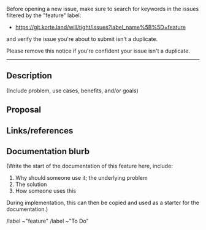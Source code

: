 Before opening a new issue, make sure to search for keywords in the issues
filtered by the "feature" label:

- https://git.korte.land/will/tight/issues?label_name%5B%5D=feature

and verify the issue you're about to submit isn't a duplicate.

Please remove this notice if you're confident your issue isn't a duplicate.

------

## Description
(Include problem, use cases, benefits, and/or goals)

## Proposal

## Links/references

## Documentation blurb
(Write the start of the documentation of this feature here, include:

1. Why should someone use it; the underlying problem
2. The solution
3. How someone uses this

During implementation, this can then be copied and used as a starter for the documentation.)

/label ~"feature"
/label ~"To Do"

